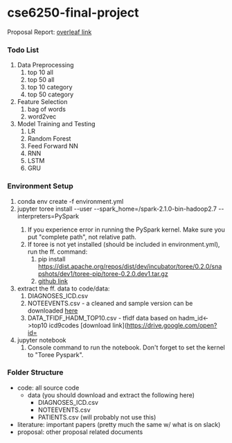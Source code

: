 # cse6250-final-project

Proposal Report: [overleaf link](https://www.overleaf.com/8371794wnkynjkydwsn)

### Todo List
1. Data Preprocessing
    1. top 10 all
    1. top 50 all
    1. top 10 category
    1. top 50 category
1. Feature Selection
    1. bag of words
    1. word2vec
1. Model Training and Testing
    1. LR
    1. Random Forest
    1. Feed Forward NN
    1. RNN
    1. LSTM
    1. GRU

### Environment Setup
1. conda env create -f environment.yml
1. jupyter toree install --user --spark_home=<complete path>/spark-2.1.0-bin-hadoop2.7 --interpreters=PySpark
    1. If you experience error in running the PySpark kernel. Make sure you put "complete path", not relative path.
    1. If toree is not yet installed (should be included in environment.yml), run the ff. command:
        1. pip install https://dist.apache.org/repos/dist/dev/incubator/toree/0.2.0/snapshots/dev1/toree-pip/toree-0.2.0.dev1.tar.gz
        1. [github link](https://github.com/apache/incubator-toree)
1. extract the ff. data to code/data:
    1. DIAGNOSES_ICD.csv
    1. NOTEEVENTS.csv - a cleaned and sample version can be downloaded [here](https://drive.google.com/open?id=0B7IQxoKP3KPGWmFiUGlNTTBuWXM)
    1. DATA_TFIDF_HADM_TOP10.csv - tfidf data based on hadm_id<->top10 icd9codes [download link](https://drive.google.com/open?id=
1. jupyter notebook
    1. Console command to run the notebook. Don't forget to set the kernel to "Toree Pyspark".

### Folder Structure
* code: all source code
    * data (you should download and extract the following here)
        * DIAGNOSES_ICD.csv
        * NOTEEVENTS.csv
        * PATIENTS.csv (will probably not use this)
* literature: important papers (pretty much the same w/ what is on slack)
* proposal: other proposal related documents
